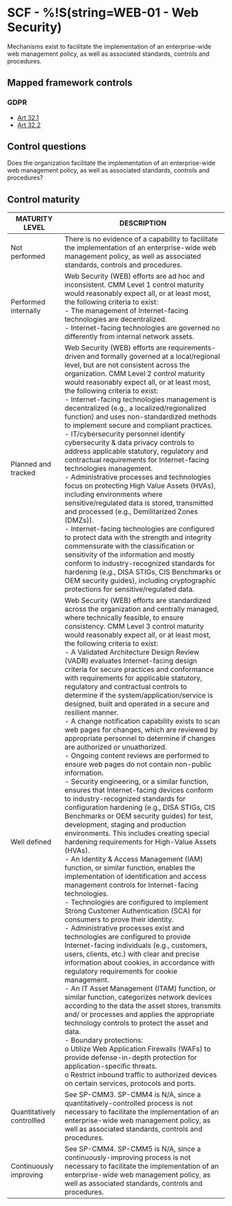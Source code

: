# SCF - %!S(string=WEB-01 - Web Security)
Mechanisms exist to facilitate the implementation of an enterprise-wide web management policy, as well as associated standards, controls and procedures.
## Mapped framework controls
### GDPR
- [Art 32.1](../gdpr/art32.md#Article-321)
- [Art 32.2](../gdpr/art32.md#Article-322)
## Control questions
Does the organization facilitate the implementation of an enterprise-wide web management policy, as well as associated standards, controls and procedures?
## Control maturity
|       MATURITY LEVEL       |                                                                                                                                                                                                                                                                                                                                                                                                                                                                                                                                                                                                                                                                                                                                                                                                                                                                                                                                                                                                                                                                                                                                                                     DESCRIPTION                                                                                                                                                                                                                                                                                                                                                                                                                                                                                                                                                                                                                                                                                                                                                                                                                                                                                                                                                                                                                                                                                                                                                                     |
|----------------------------|-----------------------------------------------------------------------------------------------------------------------------------------------------------------------------------------------------------------------------------------------------------------------------------------------------------------------------------------------------------------------------------------------------------------------------------------------------------------------------------------------------------------------------------------------------------------------------------------------------------------------------------------------------------------------------------------------------------------------------------------------------------------------------------------------------------------------------------------------------------------------------------------------------------------------------------------------------------------------------------------------------------------------------------------------------------------------------------------------------------------------------------------------------------------------------------------------------------------------------------------------------------------------------------------------------------------------------------------------------------------------------------------------------------------------------------------------------------------------------------------------------------------------------------------------------------------------------------------------------------------------------------------------------------------------------------------------------------------------------------------------------------------------------------------------------------------------------------------------------------------------------------------------------------------------------------------------------------------------------------------------------------------------------------------------------------------------------------------------------------------------------------------------------------------------------------------------------------------------------------------------------------------------------------------------------------------------------------------------------|
| Not performed              | There is no evidence of a capability to facilitate the implementation of an enterprise-wide web management policy, as well as associated standards, controls and procedures.                                                                                                                                                                                                                                                                                                                                                                                                                                                                                                                                                                                                                                                                                                                                                                                                                                                                                                                                                                                                                                                                                                                                                                                                                                                                                                                                                                                                                                                                                                                                                                                                                                                                                                                                                                                                                                                                                                                                                                                                                                                                                                                                                                        |
| Performed internally       | Web Security (WEB) efforts are ad hoc and inconsistent. CMM Level 1 control maturity would reasonably expect all, or at least most, the following criteria to exist:<br>- The management of Internet-facing technologies are decentralized.<br>- Internet-facing technologies are governed no differently from internal network assets.                                                                                                                                                                                                                                                                                                                                                                                                                                                                                                                                                                                                                                                                                                                                                                                                                                                                                                                                                                                                                                                                                                                                                                                                                                                                                                                                                                                                                                                                                                                                                                                                                                                                                                                                                                                                                                                                                                                                                                                                             |
| Planned and tracked        | Web Security (WEB) efforts are requirements-driven and formally governed at a local/regional level, but are not consistent across the organization. CMM Level 2 control maturity would reasonably expect all, or at least most, the following criteria to exist:<br>- Internet-facing technologies management is decentralized (e.g., a localized/regionalized function) and uses non-standardized methods to implement secure and compliant practices.<br>- IT/cybersecurity personnel identify cybersecurity & data privacy controls to address applicable statutory, regulatory and contractual requirements for Internet-facing technologies management.<br>- Administrative processes and technologies focus on protecting High Value Assets (HVAs), including environments where sensitive/regulated data is stored, transmitted and processed (e.g., Demilitarized Zones (DMZs)).<br>- Internet-facing technologies are configured to protect data with the strength and integrity commensurate with the classification or sensitivity of the information and mostly conform to industry-recognized standards for hardening (e.g., DISA STIGs, CIS Benchmarks or OEM security guides), including cryptographic protections for sensitive/regulated data.                                                                                                                                                                                                                                                                                                                                                                                                                                                                                                                                                                                                                                                                                                                                                                                                                                                                                                                                                                                                                                                                                     |
| Well defined               | Web Security (WEB) efforts are standardized across the organization and centrally managed, where technically feasible, to ensure consistency. CMM Level 3 control maturity would reasonably expect all, or at least most, the following criteria to exist:<br>- A Validated Architecture Design Review (VADR) evaluates Internet-facing design criteria for secure practices and conformance with requirements for applicable statutory, regulatory and contractual controls to determine if the system/application/service is designed, built and operated in a secure and resilient manner.<br>- A change notification capability exists to scan web pages for changes, which are reviewed by appropriate personnel to determine if changes are authorized or unuathorized.<br>- Ongoing content reviews are performed to ensure web pages do not contain non-public information.<br>- Security engineering, or a similar function, ensures that Internet-facing devices conform to industry-recognized standards for configuration hardening (e.g., DISA STIGs, CIS Benchmarks or OEM security guides) for test, development, staging and production environments. This includes creating special hardening requirements for High-Value Assets (HVAs).<br>- An Identity & Access Management (IAM) function, or similar function, enables the implementation of identification and access management controls for Internet-facing technologies. <br>- Technologies are configured to implement Strong Customer Authentication (SCA) for consumers to prove their identity.<br>- Administrative processes exist and technologies are configured to provide Internet-facing individuals (e.g., customers, users, clients, etc.) with clear and precise information about cookies, in accordance with regulatory requirements for cookie management.<br>- An IT Asset Management (ITAM) function, or similar function, categorizes network devices according to the data the asset stores, transmits and/ or processes and applies the appropriate technology controls to protect the asset and data.<br>- Boundary protections:<br>o	Utilize Web Application Firewalls (WAFs) to provide defense-in-depth protection for application-specific threats. <br>o	Restrict inbound traffic to authorized devices on certain services, protocols and ports. |
| Quantitatively controllled | See SP-CMM3. SP-CMM4 is N/A, since a quantitatively-controlled process is not necessary to facilitate the implementation of an enterprise-wide web management policy, as well as associated standards, controls and procedures.                                                                                                                                                                                                                                                                                                                                                                                                                                                                                                                                                                                                                                                                                                                                                                                                                                                                                                                                                                                                                                                                                                                                                                                                                                                                                                                                                                                                                                                                                                                                                                                                                                                                                                                                                                                                                                                                                                                                                                                                                                                                                                                     |
| Continuously improving     | See SP-CMM4. SP-CMM5 is N/A, since a continuously-improving process is not necessary to facilitate the implementation of an enterprise-wide web management policy, as well as associated standards, controls and procedures.                                                                                                                                                                                                                                                                                                                                                                                                                                                                                                                                                                                                                                                                                                                                                                                                                                                                                                                                                                                                                                                                                                                                                                                                                                                                                                                                                                                                                                                                                                                                                                                                                                                                                                                                                                                                                                                                                                                                                                                                                                                                                                                        |
